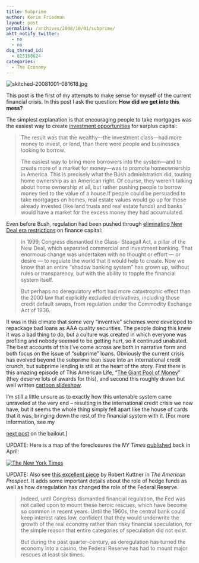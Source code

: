 ```yaml
---
title: Subprime
author: Kerim Friedman
layout: post
permalink: /archives/2008/10/01/subprime/
aktt_notify_twitter:
  - no
  - no
dsq_thread_id:
  - 825168624
categories:
  - The Economy
---
```

![skitched-20081001-081618.jpg][1]

This post is the first of my attempts to make sense for myself of the current financial crisis. In this post I ask the question: **How did we get into this mess?**

The simplest explanation is that encouraging people to take mortgages was the easiest way to create <a href="http://www.arthurmag.com/magpie/?p=3149" onclick="_gaq.push(['_trackEvent', 'outbound-article', 'http://www.arthurmag.com/magpie/?p=3149', 'investment opportunities']);" >investment opportunities</a> for surplus capital:

> The result was that the wealthy—the investment class—had more money to invest, or lend, than there were people and businesses looking to borrow.
> 
> The easiest way to bring more borrowers into the system—and to create more of a market for money—was to promote homeownership in America. This is precisely what the Bush administration did, touting home ownership as an American right. Of course, they weren’t talking about home ownership at all, but rather pushing people to borrow money tied to the value of a house.If people could be persuaded to take mortgages on homes, real estate values would go up for those already invested (like land trusts and real estate funds) and banks would have a market for the excess money they had accumulated.

Even before Bush, regulation had been pushed through <a href="http://www.nytimes.com/2008/09/28/opinion/28sun1.html?_r=1&oref=slogin" onclick="_gaq.push(['_trackEvent', 'outbound-article', 'http://www.nytimes.com/2008/09/28/opinion/28sun1.html?_r=1&oref=slogin', 'eliminating New Deal era restrictions']);" >eliminating New Deal era restrictions</a> on finance capital:

> in 1999, Congress dismantled the Glass- Steagall Act, a pillar of the New Deal, which separated commercial and investment banking. That enormous change was undertaken with no thought or effort — or desire — to regulate the world that it would help to create. Now we know that an entire “shadow banking system” has grown up, without rules or transparency, but with the ability to topple the financial system itself.
> 
> But perhaps no deregulatory effort had more catastrophic effect than the 2000 law that explicitly excluded derivatives, including those credit default swaps, from regulation under the Commodity Exchange Act of 1936.

It was in this climate that some very &#8220;inventive&#8221; schemes were developed to repackage bad loans as AAA quality securities. The people doing this knew it was a bad thing to do, but a culture was created in which everyone was profiting and nobody seemed to be getting hurt, so it continued unabated. The best accounts of this I&#8217;ve come across are both in narrative form and both focus on the issue of &#8220;subprime&#8221; loans. Obviously the current crisis has evolved beyond the subprime loan issue into an international credit crunch, but subprime lending is still at the heart of the story. First there is this amazing episode of This American Life, &#8220;<a href="http://www.thislife.org/Radio_Episode.aspx?sched=1242" onclick="_gaq.push(['_trackEvent', 'outbound-article', 'http://www.thislife.org/Radio_Episode.aspx?sched=1242', 'The Giant Pool of Money']);" >The Giant Pool of Money</a>&#8221; (they deserve lots of awards for this), and second this roughly drawn but well written <a href="http://docs.google.com/TeamPresent?docid=ddp4zq7n_0cdjsr4fn&skipauth=true" onclick="_gaq.push(['_trackEvent', 'outbound-article', 'http://docs.google.com/TeamPresent?docid=ddp4zq7n_0cdjsr4fn&skipauth=true', 'cartoon slideshow']);" >cartoon slideshow</a>.

I&#8217;m still a little unsure as to exactly how this untenable system came unraveled at the very end &#8211; resulting in the international credit crisis we now have, but it seems the whole thing simply fell apart like the house of cards that it was, bringing down the rest of the financial system with it. [For more information, see my 

<a href="http://test.oxus.net/archives/2008/10/01/toxic-sludge/" onclick="_gaq.push(['_trackEvent', 'outbound-article', 'http://test.oxus.net/archives/2008/10/01/toxic-sludge/', 'next post']);" >next post</a> on the bailout.] 

UPDATE: Here is a map of the foreclosures the *NY Times* <a href="http://www.nytimes.com/2008/04/06/business/06metricstext.html?fta=y" onclick="_gaq.push(['_trackEvent', 'outbound-article', 'http://www.nytimes.com/2008/04/06/business/06metricstext.html?fta=y', 'published']);" >published</a> back in April:

<a href="http://www.nytimes.com/2008/04/06/business/06metricstext.html?fta=y" onclick="_gaq.push(['_trackEvent', 'outbound-article', 'http://www.nytimes.com/2008/04/06/business/06metricstext.html?fta=y', '']);" ><img src="http://img.skitch.com/20081001-netm8b2ijaubwkj4bf6ania83p.preview.jpg" alt="The New York Times" /></a>

UPDATE: Also see <a href="http://www.prospect.org/cs/articles?article=the_bubble_economy" onclick="_gaq.push(['_trackEvent', 'outbound-article', 'http://www.prospect.org/cs/articles?article=the_bubble_economy', 'this excellent piece']);" >this excellent piece</a> by Robert Kuttner in *The American Prospect*. It adds some important details about the role of hedge funds as well as how deregulation has changed the role of the Federal Reserve.

> Indeed, until Congress dismantled financial regulation, the Fed was not called upon to mount these heroic rescues, which have become so common in recent years. Until the 1960s, the central bank could keep interest rates low, confident that they would underwrite the growth of the real economy rather than risky financial speculation, for the simple reason that entire categories of speculation did not exist.
> 
> But during the past quarter-century, as deregulation has turned the economy into a casino, the Federal Reserve has had to mount major rescues at least six times.



 [1]: http://img.skitch.com/20081001-rsbh8hda21hjjcgjgwaptx14g5.jpg
